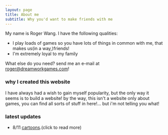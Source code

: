 ```yaml
---
layout: page
title: About me
subtitle: Why you'd want to make friends with me
---
```


My name is Roger Wang. I have the following qualities:

- I play loads of games so you have lots of things in common with me, that makes us(in a way,)friends!
- I'm extremely loyal to my family

What else do you need?
send me an e-mail at roger@dreamworkgames.com!

### why I created this website

I have always had a wish to gain myself popularity, but the only way it seems is to build a website! 
by the way, this isn't a website only about games, you can find all sorts of stuff in here!... but i'm not telling you what!

### latest updates

- 8/11 [cartoons](/cartoons).(click to read more)
